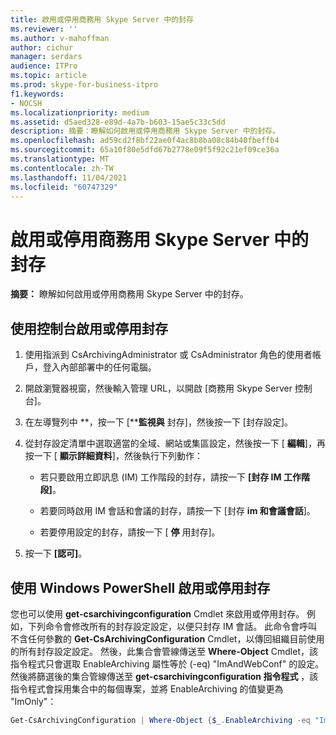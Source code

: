 ```yaml
---
title: 啟用或停用商務用 Skype Server 中的封存
ms.reviewer: ''
ms.author: v-mahoffman
author: cichur
manager: serdars
audience: ITPro
ms.topic: article
ms.prod: skype-for-business-itpro
f1.keywords:
- NOCSH
ms.localizationpriority: medium
ms.assetid: d5aed328-e89d-4a7b-b603-15ae5c33c5dd
description: 摘要：瞭解如何啟用或停用商務用 Skype Server 中的封存。
ms.openlocfilehash: ad59cd2f8bf22ae0f4ac8b8ba08c84b40fbeffb4
ms.sourcegitcommit: 65a10f80e5dfd67b2778e09f5f92c21ef09ce36a
ms.translationtype: MT
ms.contentlocale: zh-TW
ms.lasthandoff: 11/04/2021
ms.locfileid: "60747329"
---
```

# <a name="enable-or-disable-archiving-in-skype-for-business-server"></a>啟用或停用商務用 Skype Server 中的封存

**摘要：** 瞭解如何啟用或停用商務用 Skype Server 中的封存。
  
## <a name="enable-or-disable-archiving-by-using-the-control-panel"></a>使用控制台啟用或停用封存

1. 使用指派到 CsArchivingAdministrator 或 CsAdministrator 角色的使用者帳戶，登入內部部署中的任何電腦。 
    
2. 開啟瀏覽器視窗，然後輸入管理 URL，以開啟 [商務用 Skype Server 控制台]。 
    
3. 在左導覽列中 **，按一下 [****監視與** 封存]，然後按一下 [封存設定]。
    
4. 從封存設定清單中選取適當的全域、網站或集區設定，然後按一下 [ **編輯**]，再按一下 [ **顯示詳細資料**]，然後執行下列動作：
    
   - 若只要啟用立即訊息 (IM) 工作階段的封存，請按一下 **[封存 IM 工作階段]**。
    
   - 若要同時啟用 IM 會話和會議的封存，請按一下 [封存 **im 和會議會話**]。
    
   - 若要停用設定的封存，請按一下 [ **停** 用封存]。
    
5. 按一下 **[認可]**。
    
## <a name="enable-or-disable-archiving-by-using-windows-powershell"></a>使用 Windows PowerShell 啟用或停用封存

您也可以使用 **get-csarchivingconfiguration** Cmdlet 來啟用或停用封存。 例如，下列命令會修改所有的封存設定設定，以便只封存 IM 會話。 此命令會呼叫不含任何參數的 **Get-CsArchivingConfiguration** Cmdlet，以傳回組織目前使用的所有封存設定設定。 然後，此集合會管線傳送至 **Where-Object** Cmdlet，該指令程式只會選取 EnableArchiving 屬性等於 (-eq) "ImAndWebConf" 的設定。 然後將篩選後的集合管線傳送至 **get-csarchivingconfiguration 指令程式** ，該指令程式會採用集合中的每個專案，並將 EnableArchiving 的值變更為 "ImOnly"：
  
```PowerShell
Get-CsArchivingConfiguration | Where-Object {$_.EnableArchiving -eq "ImAndWebConf"} | Set-CsArchivingConfiguration -EnableArchiving "ImOnly"
```
